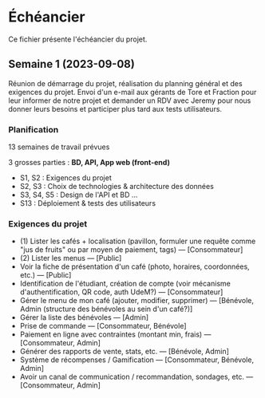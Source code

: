# Échéancier

Ce fichier présente l'échéancier du projet.

<!-- ## Semaine 15 (2023-08-07) -->

<!-- ## Semaine 14 (2023-07-31) -->

<!-- ## Semaine 13 (2023-07-24) -->

<!-- ## Semaine 12 (2023-07-17) -->

<!-- ## Semaine 11 (2023-07-10) -->

<!-- ## Semaine 10 (2023-07-03) -->

<!-- ## Semaine 9 (2023-06-26) -->

<!-- ## Semaine 8 (2023-06-19) -->

<!-- ## Semaine 7 (2023-06-12) -->

<!-- ## Semaine 6 (2023-06-05) -->

<!-- ## Semaine 5 (2023-05-29) -->

<!-- ## Semaine 4 (2023-05-22) -->

<!-- ## Semaine 3 (2023-05-15) -->

<!-- ## Semaine 2 (2023-05-08) -->

## Semaine 1 (2023-09-08)

Réunion de démarrage du projet, réalisation du planning général et des exigences du projet.
Envoi d'un e-mail aux gérants de Tore et Fraction pour leur informer de notre projet et demander un RDV avec Jeremy pour nous donner leurs besoins et participer plus tard aux tests utilisateurs.

### Planification

13 semaines de travail prévues

3 grosses parties : **BD, API, App web (front-end)**

- S1, S2 : Exigences du projet
- S2, S3 : Choix de technologies & architecture des données
- S3, S4, S5 : Design de l'API et BD
  ...
- S13 : Déploiement & tests des utilisateurs

### Exigences du projet

- (1) Lister les cafés + localisation (pavillon, formuler une requête comme "jus de fruits" ou par moyen de paiement, tags) — [Consommateur]
- (2) Lister les menus — [Public]
- Voir la fiche de présentation d'un café (photo, horaires, coordonnées, etc.) — [Public]
- Identification de l'étudiant, création de compte (voir mécanisme d'authentification, QR code, auth UdeM?) — [Consommateur]
- Gérer le menu de mon café (ajouter, modifier, supprimer) — [Bénévole, Admin (structure des bénévoles au sein d'un café?)]
- Gérer la liste des bénévoles — [Admin]
- Prise de commande — [Consommateur, Bénévole]
- Paiement en ligne avec contraintes (montant min, frais) — [Consommateur, Admin]
- Générer des rapports de vente, stats, etc. — [Bénévole, Admin]
- Système de récompenses / Gamification — [Consommateur, Bénévole, Admin]
- Avoir un canal de communication / recommandation, sondages, etc. — [Consommateur, Admin]
